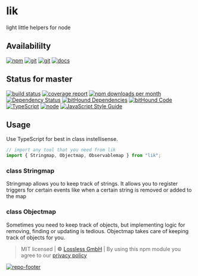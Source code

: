 # lik

light little helpers for node

## Availabililty

[![npm](https://pushrocks.gitlab.io/assets/repo-button-npm.svg)](https://www.npmjs.com/package/lik)
[![git](https://pushrocks.gitlab.io/assets/repo-button-git.svg)](https://GitLab.com/pushrocks/lik)
[![git](https://pushrocks.gitlab.io/assets/repo-button-mirror.svg)](https://github.com/pushrocks/lik)
[![docs](https://pushrocks.gitlab.io/assets/repo-button-docs.svg)](https://pushrocks.gitlab.io/lik/)

## Status for master

[![build status](https://GitLab.com/pushrocks/lik/badges/master/build.svg)](https://GitLab.com/pushrocks/lik/commits/master)
[![coverage report](https://GitLab.com/pushrocks/lik/badges/master/coverage.svg)](https://GitLab.com/pushrocks/lik/commits/master)
[![npm downloads per month](https://img.shields.io/npm/dm/lik.svg)](https://www.npmjs.com/package/lik)
[![Dependency Status](https://david-dm.org/pushrocks/lik.svg)](https://david-dm.org/pushrocks/lik)
[![bitHound Dependencies](https://www.bithound.io/github/pushrocks/lik/badges/dependencies.svg)](https://www.bithound.io/github/pushrocks/lik/master/dependencies/npm)
[![bitHound Code](https://www.bithound.io/github/pushrocks/lik/badges/code.svg)](https://www.bithound.io/github/pushrocks/lik)
[![TypeScript](https://img.shields.io/badge/TypeScript-2.x-blue.svg)](https://nodejs.org/dist/latest-v6.x/docs/api/)
[![node](https://img.shields.io/badge/node->=%206.x.x-blue.svg)](https://nodejs.org/dist/latest-v6.x/docs/api/)
[![JavaScript Style Guide](https://img.shields.io/badge/code%20style-standard-brightgreen.svg)](http://standardjs.com/)

## Usage

Use TypeScript for best in class instellisense.

```javascript
// import any tool that you need from lik
import { Stringmap, Objectmap, Observablemap } from "lik";
```

### class Stringmap

Stringmap allows you to keep track of strings. It allows you to register triggers for certain events
like when a certain string is removed or added to the map

### class Objectmap

Sometimes you need to keep track of objects, but implementing logic for removing, finding or updating is tedious.
Objectmap takes care of keeping track of objects for you.

> MIT licensed | **&copy;** [Lossless GmbH](https://lossless.gmbh)
> | By using this npm module you agree to our [privacy policy](https://lossless.gmbH/privacy.html)

[![repo-footer](https://pushrocks.gitlab.io/assets/repo-footer.svg)](https://push.rocks)
